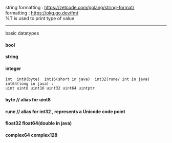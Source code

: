 string formatting : https://zetcode.com/golang/string-format/  
formatting : https://pkg.go.dev/fmt  
%T is used to print type of value  

--- 

basic datatypes

#### bool
#### string
#### integer

    int  int8(byte)  int16(short in java)  int32(rune/ int in java)  int64(long in java) : 
    uint uint8 uint16 uint32 uint64 uintptr

#### byte // alias for uint8

#### rune // alias for int32 , represents a Unicode code point

#### float32 float64(double in java)

#### complex64 complex128
